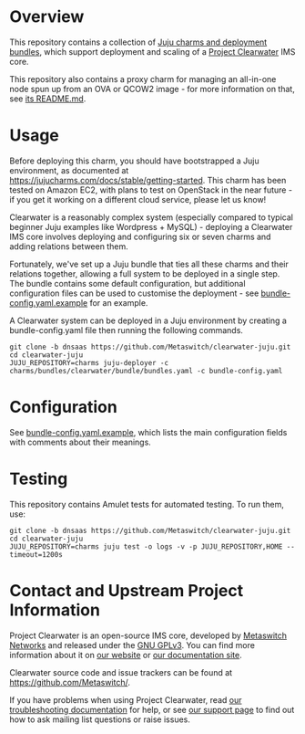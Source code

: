 # Overview

This repository contains a collection of [Juju charms and deployment bundles](https://jujucharms.com/about), which support deployment and scaling of a [Project Clearwater](http://www.projectclearwater.org) IMS core.

This repository also contains a proxy charm for managing an all-in-one node spun up from an OVA or QCOW2 image - for more information on that, see [its README.md](charms/trusty/clearwater-aio-proxy/README.md).

# Usage

Before deploying this charm, you should have bootstrapped a Juju environment, as documented at https://jujucharms.com/docs/stable/getting-started. This charm has been tested on Amazon EC2, with plans to test on OpenStack in the near future - if you get it working on a different cloud service, please let us know!

Clearwater is a reasonably complex system (especially compared to typical beginner Juju examples like Wordpress + MySQL) - deploying a Clearwater IMS core involves deploying and configuring six or seven charms and adding relations between them.

Fortunately, we've set up a Juju bundle that ties all these charms and their relations together, allowing a full system to be deployed in a single step. The bundle contains some default configuration, but additional configuration files can be used to customise the deployment - see [bundle-config.yaml.example](bundle-config.yaml.example) for an example.

A Clearwater system can be deployed in a Juju environment by creating a bundle-config.yaml file then running the following commands.

    git clone -b dnsaas https://github.com/Metaswitch/clearwater-juju.git
    cd clearwater-juju
    JUJU_REPOSITORY=charms juju-deployer -c charms/bundles/clearwater/bundle/bundles.yaml -c bundle-config.yaml

# Configuration

See [bundle-config.yaml.example](bundle-config.yaml.example), which lists the main configuration fields with comments about their meanings.

# Testing

This repository contains Amulet tests for automated testing. To run them, use:

    git clone -b dnsaas https://github.com/Metaswitch/clearwater-juju.git
    cd clearwater-juju
    JUJU_REPOSITORY=charms juju test -o logs -v -p JUJU_REPOSITORY,HOME --timeout=1200s

# Contact and Upstream Project Information

Project Clearwater is an open-source IMS core, developed by [Metaswitch Networks](http://www.metaswitch.com) and released under the [GNU GPLv3](http://www.projectclearwater.org/download/license/). You can find more information about it on [our website](http://www.projectclearwater.org/) or [our documentation site](https://clearwater.readthedocs.org).

Clearwater source code and issue trackers can be found at https://github.com/Metaswitch/.

If you have problems when using Project Clearwater, read [our troubleshooting documentation](http://clearwater.readthedocs.org/en/latest/Troubleshooting_and_Recovery/index.html) for help, or see [our support page](http://clearwater.readthedocs.org/en/latest/Support/index.html) to find out how to ask mailing list questions or raise issues.
